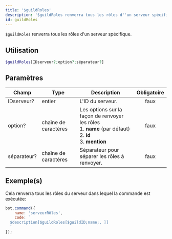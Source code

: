 ```yaml
---
title: '$guildRoles'
description: '$guildRoles renverra tous les rôles d''un serveur spécifique.'
id: guildRoles
---
```


`$guildRoles` renverra tous les rôles d'un serveur spécifique.

## Utilisation

```php
$guildRoles[IDserveur?;option?;séparateur?]
```

## Paramètres

| Champ       | Type                 | Description                                                                                                                             | Obligatoire |
| ----------- | -------------------- | --------------------------------------------------------------------------------------------------------------------------------------- |:-----------:|
| IDserveur?  | entier               | L'ID du serveur.                                                                                                                        |    faux     |
| option?     | chaîne de caractères | Les options sur la façon de renvoyer les rôles <br /> 1. **name** (par défaut) <br /> 2. **id** <br /> 3. **mention** |    faux     |
| séparateur? | chaîne de caractères | Séparateur pour séparer les rôles à renvoyer.                                                                                           |    faux     |

## Exemple(s)

Cela renverra tous les rôles du serveur dans lequel la commande est exécutée:

```javascript
bot.command({
    name: 'serveurRôles',
    code: `
  $description[$guildRoles[$guildID;name;, ]]
  `
});
```
